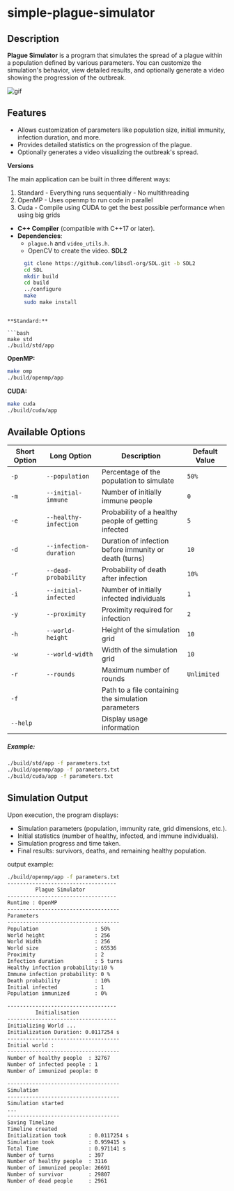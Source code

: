 # simple-plague-simulator

## Description

**Plague Simulator** is a program that simulates the spread of a plague within a population defined by various parameters. You can customize the simulation's behavior, view detailed results, and optionally generate a video showing the progression of the outbreak.

![gif](./docs/assets/img/plague.gif)

## Features

- Allows customization of parameters like population size, initial immunity, infection duration, and more.
- Provides detailed statistics on the progression of the plague.
- Optionally generates a video visualizing the outbreak's spread.

**Versions**

The main application can be built in three different ways:

1. Standard - Everything runs sequentially - No multithreading
2. OpenMP - Uses openmp to run code in parallel
3. Cuda - Compile using CUDA to get the best possible performance when using big grids

- **C++ Compiler** (compatible with C++17 or later).
- **Dependencies**:
  - `plague.h` and `video_utils.h`.
  - OpenCV to create the video.
  **SDL2**
  ```bash
    git clone https://github.com/libsdl-org/SDL.git -b SDL2
    cd SDL
    mkdir build
    cd build
    ../configure
    make
    sudo make install
```

**Standard:**

```bash
make std
./build/std/app
```

**OpenMP:**

```bash
make omp
./build/openmp/app
```

**CUDA:**

```bash
make cuda
./build/cuda/app
```

## **Available Options**

| Short Option | Long Option            | Description                                            | Default Value |
| ------------ | ---------------------- | ------------------------------------------------------ | ------------- |
| `-p`         | `--population`         | Percentage of the population to simulate               | `50%`         |
| `-m`         | `--initial-immune`     | Number of initially immune people                      | `0`           |
| `-e`         | `--healthy-infection`  | Probability of a healthy people of getting infected    | `5`           |
| `-d`         | `--infection-duration` | Duration of infection before immunity or death (turns) | `10`          |
| `-r`         | `--dead-probability`   | Probability of death after infection                   | `10%`         |
| `-i`         | `--initial-infected`   | Number of initially infected individuals               | `1`           |
| `-y`         | `--proximity`          | Proximity required for infection                       | `2`           |
| `-h`         | `--world-height`       | Height of the simulation grid                          | `10`          |
| `-w`         | `--world-width`        | Width of the simulation grid                           | `10`          |
| `-r`         | `--rounds`             | Maximum number of rounds                               | `Unlimited`   |
| `-f`         |                        | Path to a file containing the simulation parameters    |               |
| `--help`     |                        | Display usage information                              |               |

##### Example:

```bash
./build/std/app -f parameters.txt
./build/openmp/app -f parameters.txt
./build/cuda/app -f parameters.txt
```

## Simulation Output

Upon execution, the program displays:

- Simulation parameters (population, immunity rate, grid dimensions, etc.).
- Initial statistics (number of healthy, infected, and immune individuals).
- Simulation progress and time taken.
- Final results: survivors, deaths, and remaining healthy population.

output example:

```bash
./build/openmp/app -f parameters.txt
-----------------------------------
         Plague Simulator
-----------------------------------
Runtime : OpenMP
------------------------------------
Parameters
------------------------------------
Population                  : 50%
World height                : 256
World Width                 : 256
World size                  : 65536
Proximity                   : 2
Infection duration          : 5 turns
Healthy infection probability:10 %
Immune infection probability: 0 %
Death probability           : 10%
Initial infected            : 1
Population immunized        : 0%

-----------------------------------
         Initialisation
-----------------------------------
Initializing World ...
Initialization Duration: 0.0117254 s
------------------------------------
Initial world :
------------------------------------
Number of healthy people  : 32767
Number of infected people : 1
Number of immunized people: 0

------------------------------------
Simulation
------------------------------------
Simulation started
...
------------------------------------
Saving Timeline
Timeline created
Initialization took       : 0.0117254 s
Simulation took           : 0.959415 s
Total Time                : 0.971141 s
Number of turns           : 397
Number of healthy people  : 3116
Number of immunized people: 26691
Number of survivor        : 29807
Number of dead people     : 2961
```
